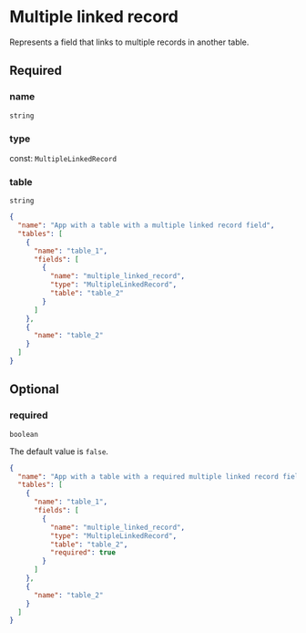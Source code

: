 # Multiple linked record

Represents a field that links to multiple records in another table.

## Required

### name

`string`

### type

const: `MultipleLinkedRecord`

### table

`string`

```json
{
  "name": "App with a table with a multiple linked record field",
  "tables": [
    {
      "name": "table_1",
      "fields": [
        {
          "name": "multiple_linked_record",
          "type": "MultipleLinkedRecord",
          "table": "table_2"
        }
      ]
    },
    {
      "name": "table_2"
    }
  ]
}
```

## Optional

### required

`boolean`

The default value is `false`.

```json
{
  "name": "App with a table with a required multiple linked record field",
  "tables": [
    {
      "name": "table_1",
      "fields": [
        {
          "name": "multiple_linked_record",
          "type": "MultipleLinkedRecord",
          "table": "table_2",
          "required": true
        }
      ]
    },
    {
      "name": "table_2"
    }
  ]
}
```
